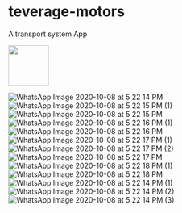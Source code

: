 # teverage-motors
A transport system App

<img src="https://user-images.githubusercontent.com/39368095/99198436-f262b700-2798-11eb-8567-c79e1635cef5.jpego" width="80">

![WhatsApp Image 2020-10-08 at 5 22 14 PM](https://user-images.githubusercontent.com/39368095/99198436-f262b700-2798-11eb-8567-c79e1635cef5.jpeg)
![WhatsApp Image 2020-10-08 at 5 22 15 PM (1)](https://user-images.githubusercontent.com/39368095/99198437-f42c7a80-2798-11eb-9046-cffcdebccb4c.jpeg)
![WhatsApp Image 2020-10-08 at 5 22 15 PM](https://user-images.githubusercontent.com/39368095/99198438-f55da780-2798-11eb-85e2-84885f44095a.jpeg)
![WhatsApp Image 2020-10-08 at 5 22 16 PM (1)](https://user-images.githubusercontent.com/39368095/99198439-f5f63e00-2798-11eb-8015-e7b0b745908e.jpeg)
![WhatsApp Image 2020-10-08 at 5 22 16 PM](https://user-images.githubusercontent.com/39368095/99198440-f68ed480-2798-11eb-90ad-f73d2a459fba.jpeg)
![WhatsApp Image 2020-10-08 at 5 22 17 PM (1)](https://user-images.githubusercontent.com/39368095/99198442-f7276b00-2798-11eb-85c9-92e66cd6e901.jpeg)
![WhatsApp Image 2020-10-08 at 5 22 17 PM (2)](https://user-images.githubusercontent.com/39368095/99198444-f7c00180-2798-11eb-8ddd-5d89c7bc63a6.jpeg)
![WhatsApp Image 2020-10-08 at 5 22 17 PM](https://user-images.githubusercontent.com/39368095/99198445-f8589800-2798-11eb-9b26-be55307d6dd4.jpeg)
![WhatsApp Image 2020-10-08 at 5 22 18 PM (1)](https://user-images.githubusercontent.com/39368095/99198447-f8f12e80-2798-11eb-86d0-cf3925a45414.jpeg)
![WhatsApp Image 2020-10-08 at 5 22 18 PM](https://user-images.githubusercontent.com/39368095/99198449-f989c500-2798-11eb-815f-43e405e497ea.jpeg)
![WhatsApp Image 2020-10-08 at 5 22 14 PM (1)](https://user-images.githubusercontent.com/39368095/99198451-fa225b80-2798-11eb-9a15-e0985a7e5034.jpeg)
![WhatsApp Image 2020-10-08 at 5 22 14 PM (2)](https://user-images.githubusercontent.com/39368095/99198454-fabaf200-2798-11eb-8d60-9129190abcfd.jpeg)
![WhatsApp Image 2020-10-08 at 5 22 14 PM (3)](https://user-images.githubusercontent.com/39368095/99198457-fb538880-2798-11eb-87d0-5e07877eedeb.jpeg)

